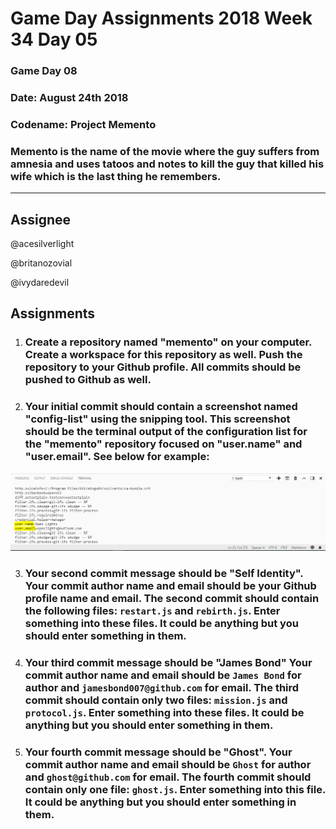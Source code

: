 # **Game Day Assignments 2018 Week 34 Day 05**

### Game Day 08

### **Date:** August 24th 2018

### **Codename:** Project Memento

### Memento is the name of the movie where the guy suffers from amnesia and uses tatoos and notes to kill the guy that killed his wife which is the last thing he remembers. 

___

## **Assignee** 

@acesilverlight

@britanozovial

@ivydaredevil

## **Assignments**

1. ### Create a repository named "memento" on your computer. Create a workspace for this repository as well. Push the repository to your Github profile. All commits should be pushed to Github as well. 

2. ### Your initial commit should contain a screenshot named "config-list" using the snipping tool. This screenshot should be the terminal output of the configuration list for the "memento" repository focused on "user.name" and "user.email". See below for example:

![](images/day-05/config-list.PNG)

3. ### Your second commit message should be "Self Identity". Your commit author name and email should be your Github profile name and email. The second commit should contain the following files: `restart.js` and `rebirth.js`. Enter something into these files. It could be anything but you should enter something in them. 

4. ### Your third commit message should be "James Bond" Your commit author name and email should be `James Bond` for author and `jamesbond007@github.com` for email. The third commit should contain only two files: `mission.js` and `protocol.js`. Enter something into these files. It could be anything but you should enter something in them. 

5. ### Your fourth commit message should be "Ghost". Your commit author name and email should be `Ghost` for author and `ghost@github.com` for email. The fourth commit should contain only one file: `ghost.js`. Enter something into this file. It could be anything but you should enter something in them. 


